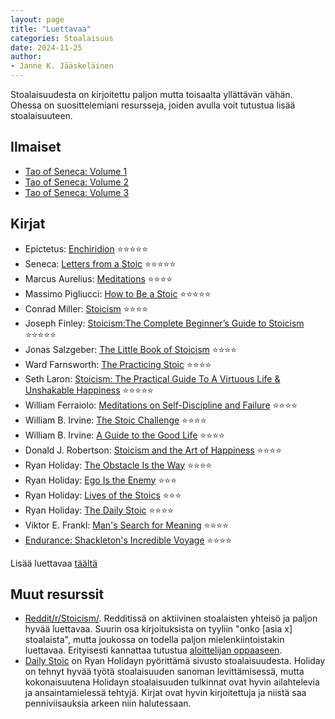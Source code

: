 ```yaml
---
layout: page
title: "Luettavaa"
categories: Stoalaisuus
date: 2024-11-25
author:
- Janne K. Jääskeläinen
---
```

Stoalaisuudesta on kirjoitettu paljon mutta toisaalta yllättävän vähän. Ohessa on suosittelemiani resursseja, joiden avulla voit tutustua lisää stoalaisuuteen.
## Ilmaiset
* [Tao of Seneca: Volume 1](https://tim.blog/wp-content/uploads/2017/07/taoofseneca_vol1-1.pdf)
* [Tao of Seneca: Volume 2](https://tim.blog/wp-content/uploads/2017/07/taoofseneca_vol2.pdf)
* [Tao of Seneca: Volume 3](https://tim.blog/wp-content/uploads/2017/07/taoofseneca_vol3.pdf)

## Kirjat
* Epictetus: [Enchiridion](https://www.goodreads.com/book/show/24615.Enchiridion) ⭐⭐⭐⭐⭐
* Seneca: [Letters from a Stoic](https://www.goodreads.com/book/show/12748281-letters-from-a-stoic) ⭐⭐⭐⭐⭐
* Marcus Aurelius: [Meditations](https://www.goodreads.com/book/show/30659.Meditations) ⭐⭐⭐⭐
* Massimo Pigliucci: [How to Be a Stoic](https://www.goodreads.com/book/show/31423245-how-to-be-a-stoic) ⭐⭐⭐⭐⭐
* Conrad Miller: [Stoicism](https://www.goodreads.com/book/show/44886684-stoicism) ⭐⭐⭐⭐
* Joseph Finley: [Stoicism:The Complete Beginner’s Guide to Stoicism](https://www.goodreads.com/book/show/27270352-stoicism) ⭐⭐⭐⭐⭐
* Jonas Salzgeber: [The Little Book of Stoicism](https://www.goodreads.com/book/show/43621841-the-little-book-of-stoicism) ⭐⭐⭐⭐
* Ward Farnsworth: [The Practicing Stoic](https://www.goodreads.com/book/show/42181183-the-practicing-stoic) ⭐⭐⭐⭐
* Seth Laron: [Stoicism: The Practical Guide To A Virtuous Life & Unshakable Happiness](https://www.goodreads.com/book/show/25897600-stoicism) ⭐⭐⭐⭐⭐
* William Ferraiolo: [Meditations on Self-Discipline and Failure](https://www.goodreads.com/book/show/36351075-meditations-on-self-discipline-and-failure) ⭐⭐⭐⭐
* William B. Irvine: [The Stoic Challenge](https://www.goodreads.com/book/show/44431618-the-stoic-challenge) ⭐⭐⭐⭐
* William B. Irvine: [A Guide to the Good Life](https://www.goodreads.com/book/show/5617966-a-guide-to-the-good-life) ⭐⭐⭐⭐
* Donald J. Robertson: [Stoicism and the Art of Happiness](https://www.goodreads.com/book/show/20757916-stoicism-and-the-art-of-happiness) ⭐⭐⭐⭐
* Ryan Holiday: [The Obstacle Is the Way](https://www.goodreads.com/book/show/18668059-the-obstacle-is-the-way) ⭐⭐⭐⭐
* Ryan Holiday: [Ego Is the Enemy](https://www.goodreads.com/book/show/27036528-ego-is-the-enemy) ⭐⭐⭐
* Ryan Holiday: [Lives of the Stoics](https://www.goodreads.com/book/show/50484473-lives-of-the-stoics) ⭐⭐⭐
* Ryan Holiday: [The Daily Stoic](https://www.goodreads.com/book/show/32327872-the-daily-stoic) ⭐⭐⭐⭐
* Viktor E. Frankl: [Man's Search for Meaning](https://www.goodreads.com/book/show/19306508-man-s-search-for-meaning) ⭐⭐⭐⭐
* [Endurance: Shackleton's Incredible Voyage](https://www.goodreads.com/book/show/34443818-endurance) ⭐⭐⭐⭐

Lisää luettavaa [täältä](https://www.reddit.com/r/Stoicism/wiki/library/)

## Muut resurssit
* [Reddit/r/Stoicism/](https://www.reddit.com/r/Stoicism/). Redditissä on aktiivinen stoalaisten yhteisö ja paljon hyvää luettavaa. Suurin osa kirjoituksista on tyyliin "onko [asia x] stoalaista", mutta joukossa on todella paljon mielenkiintoistakin luettavaa. Erityisesti kannattaa tutustua [aloittelijan oppaaseen](https://www.reddit.com/r/Stoicism/comments/1gxgv4f/read_before_posting_rstoicism_beginners_guide/). 
* [Daily Stoic](https://dailystoic.com/) on Ryan Holidayn pyörittämä sivusto stoalaisuudesta. Holiday on tehnyt hyvää työtä stoalaisuuden sanoman levittämisessä, mutta kokonaisuutena Holidayn stoalaisuuden tulkinnat ovat hyvin ailahtelevia ja ansaintamielessä tehtyjä. Kirjat ovat hyvin kirjoitettuja ja niistä saa penniviisauksia arkeen niin halutessaan. 
